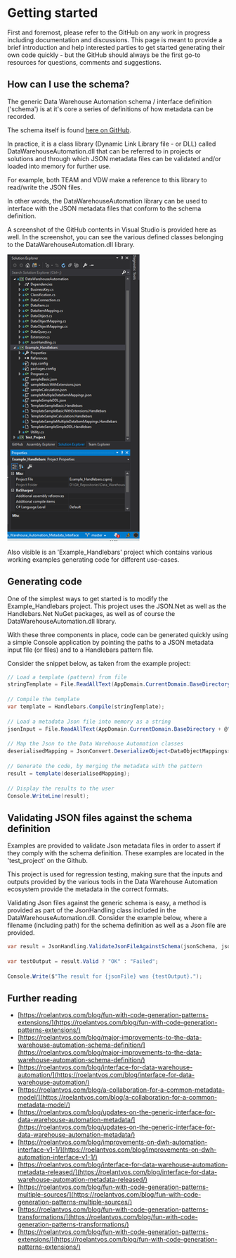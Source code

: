 # Getting started

First and foremost, please refer to the GitHub on any work in progress including documentation and discussions. This page is meant to provide a brief introduction and help interested parties to get started generating their own code quickly - but the GitHub should always be the first go-to resources for questions, comments and suggestions.

## How can I use the schema?

The generic Data Warehouse Automation schema / interface definition ('schema') is at it's core a series of definitions of how metadata can be recorded.

The schema itself is found [here on GitHub](https://github.com/data-solution-automation-engine/data-warehouse-automation-metadata-schema).

In practice, it is a class library (Dynamic Link Library file - or DLL) called DataWarehouseAutomation.dll that can be referred to in projects or solutions and through which JSON metadata files can be validated and/or loaded into memory for further use.

For example, both TEAM and VDW make a reference to this library to read/write the JSON files.

In other words, the DataWarehouseAutomation library can be used to interface with the JSON metadata files that conform to the schema definition.

A screenshot of the GitHub contents in Visual Studio is provided here as well. In the screenshot, you can see the various defined classes belonging to the DataWarehouseAutomation.dll library.

![Generating code](../images/GenericSchemaSolution.png)

Also visible is an 'Example_Handlebars' project which contains various working examples generating code for different use-cases.

## Generating code

One of the simplest ways to get started is to modify the Example_Handlebars project. This project uses the JSON.Net as well as the Handlebars.Net NuGet packages, as well as of course the DataWarehouseAutomation.dll library.

With these three components in place, code can be generated quickly using a simple Console application by pointing the paths to a JSON metadata input file (or files) and to a Handlebars pattern file.

Consider the snippet below, as taken from the example project:

```cs
// Load a template (pattern) from file
stringTemplate = File.ReadAllText(AppDomain.CurrentDomain.BaseDirectory + @"..\..\TemplateSampleBasic.handlebars");

// Compile the template
var template = Handlebars.Compile(stringTemplate);

// Load a metadata Json file into memory as a string
jsonInput = File.ReadAllText(AppDomain.CurrentDomain.BaseDirectory + @"..\..\sampleBasic.json");

// Map the Json to the Data Warehouse Automation classes
deserialisedMapping = JsonConvert.DeserializeObject<DataObjectMappings>(jsonInput);

// Generate the code, by merging the metadata with the pattern
result = template(deserialisedMapping);

// Display the results to the user
Console.WriteLine(result);
```

## Validating JSON files against the schema definition

Examples are provided to validate Json metadata files in order to assert if they comply with the schema definition. These examples are located in the 'test_project' on the Github.

This project is used for regression testing, making sure that the inputs and outputs provided by the various tools in the Data Warehouse Automation ecosystem provide the metadata in the correct formats.

Validating Json files against the generic schema is easy, a method is provided as part of the JsonHandling class included in the DataWarehouseAutomation.dll. Consider the example below, where a filename (including path) for the schema definition as well as a Json file are provided.

```cs
var result = JsonHandling.ValidateJsonFileAgainstSchema(jsonSchema, jsonFile);

var testOutput = result.Valid ? "OK" : "Failed";

Console.Write($"The result for {jsonFile} was {testOutput}.");
```

## Further reading

* [https://roelantvos.com/blog/fun-with-code-generation-patterns-extensions/](https://roelantvos.com/blog/fun-with-code-generation-patterns-extensions/)
* [https://roelantvos.com/blog/major-improvements-to-the-data-warehouse-automation-schema-definition/](https://roelantvos.com/blog/major-improvements-to-the-data-warehouse-automation-schema-definition/)
* [https://roelantvos.com/blog/interface-for-data-warehouse-automation/](https://roelantvos.com/blog/interface-for-data-warehouse-automation/)
* [https://roelantvos.com/blog/a-collaboration-for-a-common-metadata-model/](https://roelantvos.com/blog/a-collaboration-for-a-common-metadata-model/)
* [https://roelantvos.com/blog/updates-on-the-generic-interface-for-data-warehouse-automation-metadata/](https://roelantvos.com/blog/updates-on-the-generic-interface-for-data-warehouse-automation-metadata/)
* [https://roelantvos.com/blog/improvements-on-dwh-automation-interface-v1-1/](https://roelantvos.com/blog/improvements-on-dwh-automation-interface-v1-1/)
* [https://roelantvos.com/blog/interface-for-data-warehouse-automation-metadata-released/](https://roelantvos.com/blog/interface-for-data-warehouse-automation-metadata-released/)
* [https://roelantvos.com/blog/fun-with-code-generation-patterns-multiple-sources/](https://roelantvos.com/blog/fun-with-code-generation-patterns-multiple-sources/)
* [https://roelantvos.com/blog/fun-with-code-generation-patterns-transformations/](https://roelantvos.com/blog/fun-with-code-generation-patterns-transformations/)
* [https://roelantvos.com/blog/fun-with-code-generation-patterns-extensions/](https://roelantvos.com/blog/fun-with-code-generation-patterns-extensions/)
